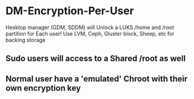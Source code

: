 # DM-Encryption-Per-User
Hesktop manager (GDM, SDDM) will Unlock a LUKS /home and /root partition for Each user! Use LVM, Ceph, Gluster block, Sheep, etc for backing storage

## Sudo users will access to a Shared /root as well

## Normal user have a 'emulated' Chroot with their own encryption key
